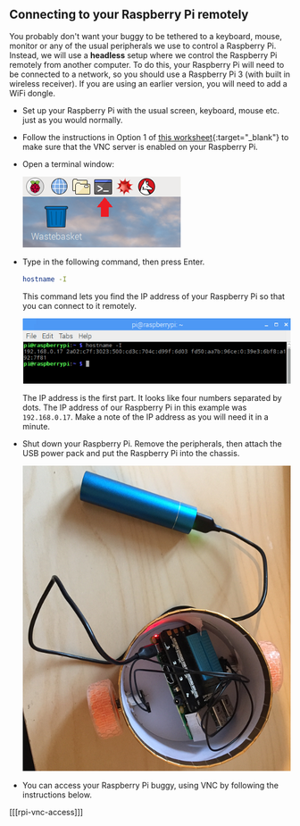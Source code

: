 ## Connecting to your Raspberry Pi remotely

You probably don't want your buggy to be tethered to a keyboard, mouse, monitor or any of the usual peripherals we use to control a Raspberry Pi. Instead, we will use a **headless** setup where we control the Raspberry Pi remotely from another computer. To do this, your Raspberry Pi will need to be connected to a network, so you should use a Raspberry Pi 3 (with built in wireless receiver). If you are using an earlier version, you will need to add a WiFi dongle.

- Set up your Raspberry Pi with the usual screen, keyboard, mouse etc. just as you would normally.

- Follow the instructions in Option 1 of [this worksheet](https://www.raspberrypi.org/learning/teachers-guide/remote/){:target="_blank"} to make sure that the VNC server is enabled on your Raspberry Pi.

- Open a terminal window:

    ![Terminal](images/terminal.png)

- Type in the following command, then press Enter.

    ```bash
    hostname -I
    ```

    This command lets you find the IP address of your Raspberry Pi so that you can connect to it remotely.

    ![Connect USB power](images/hostname.png)

    The IP address is the first part. It looks like four numbers separated by dots. The IP address of our Raspberry Pi in this example was `192.168.0.17`. Make a note of the IP address as you will need it in a minute.

- Shut down your Raspberry Pi. Remove the peripherals, then attach the USB power pack and put the Raspberry Pi into the chassis.

    ![Connect USB power](images/connect-usb-power.png)

- You can access your Raspberry Pi buggy, using VNC by following the instructions below.

[[[rpi-vnc-access]]]
